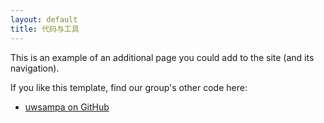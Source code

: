 ```yaml
---
layout: default
title: 代码与工具
---
```

This is an example of an additional page you could add to the site (and its navigation).

If you like this template, find our group's other code here:

 * [uwsampa on GitHub](https://github.com/uwsampa/)
